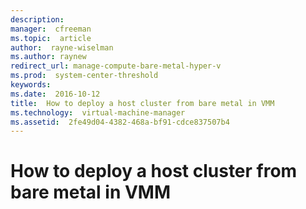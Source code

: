 ```yaml
---
description:  
manager:  cfreeman
ms.topic:  article
author:  rayne-wiselman
ms.author: raynew
redirect_url: manage-compute-bare-metal-hyper-v
ms.prod:  system-center-threshold
keywords:  
ms.date:  2016-10-12
title:  How to deploy a host cluster from bare metal in VMM
ms.technology:  virtual-machine-manager
ms.assetid:  2fe49d04-4382-468a-bf91-cdce837507b4
---
```


# How to deploy a host cluster from bare metal in VMM

>
